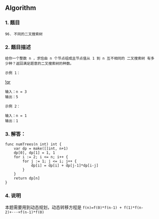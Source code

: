 ## Algorithm
### 1. 题目
```
96. 不同的二叉搜索树
```
### 2. 题目描述
```
给你一个整数 n ，求恰由 n 个节点组成且节点值从 1 到 n 互不相同的 二叉搜索树 有多少种？返回满足题意的二叉搜索树的种数。

示例 1：
```
[!qr](./images/0920_a_1.jpg)
```
输入：n = 3
输出：5
```

```
示例 2：

输入：n = 1
输出：1
```

### 3. 解答：
```golang
func numTrees(n int) int {
	var dp = make([]int, n+1)
	dp[0], dp[1] = 1, 1
	for i := 2; i <= n; i++ {
		for j := 1; j <= i; j++ {
			dp[i] = dp[i] + dp[j-1]*dp[i-j]
		}
	}
	return dp[n]
}
```
### 4. 说明
本题需要用到动态规划，动态转移方程是 `f(n)=f(0)*f(n-1) + f(1)*f(n-2)+···+f(n-1)*f(0)`